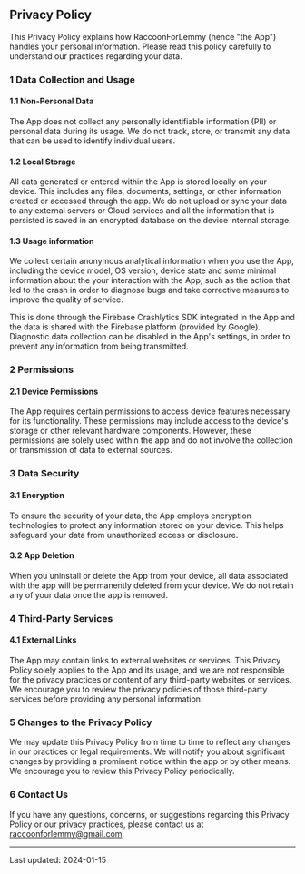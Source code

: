 ## Privacy Policy

This Privacy Policy explains how RaccoonForLemmy (hence "the App") handles your personal
information. Please read this policy carefully to understand our practices regarding your data.

### 1 Data Collection and Usage

#### 1.1 Non-Personal Data

The App does not collect any personally identifiable information (PII) or personal data during its
usage. We do not track, store, or transmit any data that can be used to identify individual users.

#### 1.2 Local Storage

All data generated or entered within the App is stored locally on your device. This includes any
files, documents, settings, or other information created or accessed through the app. We do not
upload or sync your data to any external servers or Cloud services and all the information that is
persisted is saved in an encrypted database on the device internal storage.

#### 1.3 Usage information

We collect certain anonymous analytical information when you use the App, including the device
model, OS version, device state and some minimal information about the your interaction with the
App, such as the action that led to the crash in order to diagnose bugs and take corrective measures
to improve the quality of service.

This is done through the Firebase Crashlytics SDK integrated in the App and the data is shared with
the Firebase platform (provided by Google). Diagnostic data collection can be disabled in the App's
settings, in order to prevent any information from being transmitted.

### 2 Permissions

#### 2.1 Device Permissions

The App requires certain permissions to access device features necessary for its functionality.
These permissions may include access to the device's storage or other relevant hardware components.
However, these permissions are solely used within the app and do not involve the collection or
transmission of data to external sources.

### 3 Data Security

#### 3.1 Encryption

To ensure the security of your data, the App employs encryption technologies to protect any
information stored on your device. This helps safeguard your data from unauthorized access or
disclosure.

#### 3.2 App Deletion

When you uninstall or delete the App from your device, all data associated with the app will be
permanently deleted from your device. We do not retain any of your data once the app is removed.

### 4 Third-Party Services

#### 4.1 External Links

The App may contain links to external websites or services. This Privacy Policy solely applies to
the App and its usage, and we are not responsible for the privacy practices or content of any
third-party websites or services. We encourage you to review the privacy policies of those
third-party services before providing any personal information.

### 5 Changes to the Privacy Policy

We may update this Privacy Policy from time to time to reflect any changes in our practices or legal
requirements. We will notify you about significant changes by providing a prominent notice within
the app or by other means. We encourage you to review this Privacy Policy periodically.

### 6 Contact Us

If you have any questions, concerns, or suggestions regarding this Privacy Policy or our privacy
practices, please contact us at raccoonforlemmy@gmail.com.

--- 

Last updated: 2024-01-15